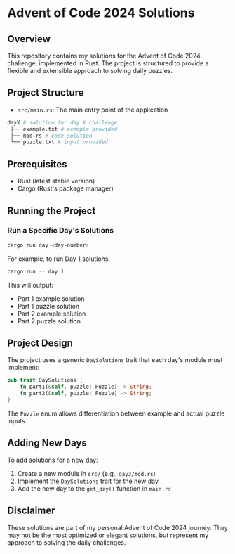 # Advent of Code 2024 Solutions

## Overview

This repository contains my solutions for the Advent of Code 2024 challenge, implemented in Rust. The project is structured to provide a flexible and extensible approach to solving daily puzzles.

## Project Structure

- `src/main.rs`: The main entry point of the application
```bash
dayX # solution for day X challenge
 ├── example.txt # exemple provided
 ├── mod.rs # code solution
 └── puzzle.txt # input provided
```

## Prerequisites

- Rust (latest stable version)
- Cargo (Rust's package manager)

## Running the Project

### Run a Specific Day's Solutions

```bash
cargo run day <day-number>
```

For example, to run Day 1 solutions:

```bash
cargo run -- day 1
```

This will output:
- Part 1 example solution
- Part 1 puzzle solution
- Part 2 example solution
- Part 2 puzzle solution

## Project Design

The project uses a generic `DaySolutions` trait that each day's module must implement:

```rust
pub trait DaySolutions {
    fn part1(&self, puzzle: Puzzle) -> String;
    fn part2(&self, puzzle: Puzzle) -> String;
}
```

The `Puzzle` enum allows differentiation between example and actual puzzle inputs.

## Adding New Days

To add solutions for a new day:
1. Create a new module in `src/` (e.g., `day3/mod.rs`)
2. Implement the `DaySolutions` trait for the new day
3. Add the new day to the `get_day()` function in `main.rs`

## Disclaimer

These solutions are part of my personal Advent of Code 2024 journey. They may not be the most optimized or elegant solutions, but represent my approach to solving the daily challenges.
